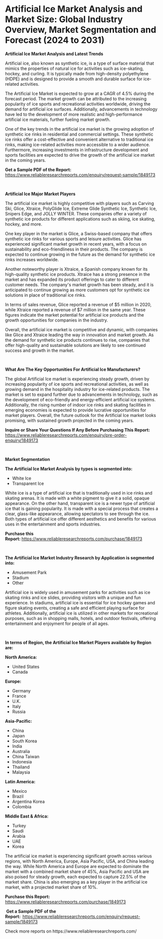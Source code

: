 <p><h1>Artificial Ice Market Analysis and Market Size: Global Industry Overview, Market Segmentation and Forecast (2024 to 2031)</h1></p><p><strong>Artificial Ice Market Analysis and Latest Trends</strong></p>
<p><p>Artificial ice, also known as synthetic ice, is a type of surface material that mimics the properties of natural ice for activities such as ice-skating, hockey, and curling. It is typically made from high-density polyethylene (HDPE) and is designed to provide a smooth and durable surface for ice-related activities.</p><p>The Artificial Ice Market is expected to grow at a CAGR of 4.5% during the forecast period. The market growth can be attributed to the increasing popularity of ice sports and recreational activities worldwide, driving the demand for artificial ice surfaces. Additionally, advancements in technology have led to the development of more realistic and high-performance artificial ice materials, further fueling market growth.</p><p>One of the key trends in the artificial ice market is the growing adoption of synthetic ice rinks in residential and commercial settings. These synthetic ice rinks offer a cost-effective and convenient alternative to traditional ice rinks, making ice-related activities more accessible to a wider audience. Furthermore, increasing investments in infrastructure development and sports facilities are expected to drive the growth of the artificial ice market in the coming years.</p></p>
<p><strong>Get a Sample PDF of the Report:&nbsp;</strong> <a href="https://www.reliableresearchreports.com/enquiry/request-sample/1849173">https://www.reliableresearchreports.com/enquiry/request-sample/1849173</a></p>
<p>&nbsp;</p>
<p><strong>Artificial Ice Major Market Players</strong></p>
<p><p>The artificial ice market is highly competitive with players such as Carving Ski, Glice, Xtraice, PolyGlide Ice, Extreme Glide Synthetic Ice, Synthetic Ice, Snipers Edge, and JOLLY WINTER. These companies offer a variety of synthetic ice products for different applications such as skiing, ice skating, hockey, and more.</p><p>One key player in the market is Glice, a Swiss-based company that offers synthetic ice rinks for various sports and leisure activities. Glice has experienced significant market growth in recent years, with a focus on sustainability and eco-friendliness in their products. The company is expected to continue growing in the future as the demand for synthetic ice rinks increases worldwide.</p><p>Another noteworthy player is Xtraice, a Spanish company known for its high-quality synthetic ice products. Xtraice has a strong presence in the market and has expanded its product offerings to cater to different customer needs. The company's market growth has been steady, and it is anticipated to continue growing as more customers opt for synthetic ice solutions in place of traditional ice rinks.</p><p>In terms of sales revenue, Glice reported a revenue of $5 million in 2020, while Xtraice reported a revenue of $7 million in the same year. These figures indicate the market potential for artificial ice products and the growth opportunities for companies in the industry.</p><p>Overall, the artificial ice market is competitive and dynamic, with companies like Glice and Xtraice leading the way in innovation and market growth. As the demand for synthetic ice products continues to rise, companies that offer high-quality and sustainable solutions are likely to see continued success and growth in the market.</p></p>
<p>&nbsp;</p>
<p><strong>What Are The Key Opportunities For Artificial Ice Manufacturers?</strong></p>
<p><p>The global Artificial Ice market is experiencing steady growth, driven by increasing popularity of ice sports and recreational activities, as well as growing demand in the hospitality industry for ice-related products. The market is set to expand further due to advancements in technology, such as the development of eco-friendly and energy-efficient artificial ice systems. Additionally, the rising number of indoor ice rinks and skating facilities in emerging economies is expected to provide lucrative opportunities for market players. Overall, the future outlook for the Artificial Ice market looks promising, with sustained growth projected in the coming years.</p></p>
<p><strong>Inquire or Share Your Questions If Any Before Purchasing This Report:</strong> <a href="https://www.reliableresearchreports.com/enquiry/pre-order-enquiry/1849173">https://www.reliableresearchreports.com/enquiry/pre-order-enquiry/1849173</a></p>
<p>&nbsp;</p>
<p><strong>Market Segmentation</strong></p>
<p><strong>The Artificial Ice Market Analysis by types is segmented into:</strong></p>
<p><ul><li>White Ice</li><li>Transparent Ice</li></ul></p>
<p><p>White ice is a type of artificial ice that is traditionally used in ice rinks and skating arenas. It is made with a white pigment to give it a solid, opaque appearance. On the other hand, transparent ice is a newer type of artificial ice that is gaining popularity. It is made with a special process that creates a clear, glass-like appearance, allowing spectators to see through the ice. Both types of artificial ice offer different aesthetics and benefits for various uses in the entertainment and sports industries.</p></p>
<p><strong>Purchase this Report:&nbsp;</strong><a href="https://www.reliableresearchreports.com/purchase/1849173">https://www.reliableresearchreports.com/purchase/1849173</a></p>
<p>&nbsp;</p>
<p><strong>The Artificial Ice Market Industry Research by Application is segmented into:</strong></p>
<p><ul><li>Amusement Park</li><li>Stadium</li><li>Other</li></ul></p>
<p><p>Artificial ice is widely used in amusement parks for activities such as ice skating rinks and ice slides, providing visitors with a unique and fun experience. In stadiums, artificial ice is essential for ice hockey games and figure skating events, creating a safe and efficient playing surface for athletes. Additionally, artificial ice is utilized in other markets for recreational purposes, such as in shopping malls, hotels, and outdoor festivals, offering entertainment and enjoyment for people of all ages.</p></p>
<p>&nbsp;</p>
<p><strong>In terms of Region, the Artificial Ice Market Players available by Region are:</strong></p>
<p>
    <p> <strong> North America: </strong>
        <ul>
            <li>United States</li>
            <li>Canada</li>
        </ul>
        </p> 
    <p> <strong> Europe: </strong>
        <ul>
            <li>Germany</li>
            <li>France</li>
            <li>U.K.</li>
            <li>Italy</li>
            <li>Russia</li>
        </ul>
        </p> 
    <p> <strong> Asia-Pacific: </strong>
        <ul>
            <li>China</li>
            <li>Japan</li>
            <li>South Korea</li>
            <li>India</li>
            <li>Australia</li>
            <li>China Taiwan</li>
            <li>Indonesia</li>
            <li>Thailand</li>
            <li>Malaysia</li>
        </ul>
        </p> 
    <p> <strong> Latin America: </strong>
        <ul>
            <li>Mexico</li>
            <li>Brazil</li>
            <li>Argentina Korea</li>
            <li>Colombia</li>
        </ul>
        </p> 
    <p> <strong> Middle East & Africa: </strong>
        <ul>
            <li>Turkey</li>
            <li>Saudi</li>
            <li>Arabia</li>
            <li>UAE</li>
            <li>Korea</li>
        </ul>
    </p>
    </p>
<p><p>The artificial ice market is experiencing significant growth across various regions, with North America, Europe, Asia Pacific, USA, and China leading the way. While North America and Europe are expected to dominate the market with a combined market share of 45%, Asia Pacific and USA are also poised for steady growth, each expected to capture 22.5% of the market share. China is also emerging as a key player in the artificial ice market, with a projected market share of 10%.</p></p>
<p><strong>Purchase this Report: </strong><a href="https://www.reliableresearchreports.com/purchase/1849173">https://www.reliableresearchreports.com/purchase/1849173</a></p>
<p>&nbsp;<strong>Get a Sample PDF of the Report:&nbsp;&nbsp;</strong><a href="https://www.reliableresearchreports.com/enquiry/request-sample/1849173">https://www.reliableresearchreports.com/enquiry/request-sample/1849173</a></p>
<p><strong></strong></p>
<p>Check more reports on https://www.reliableresearchreports.com/</p>